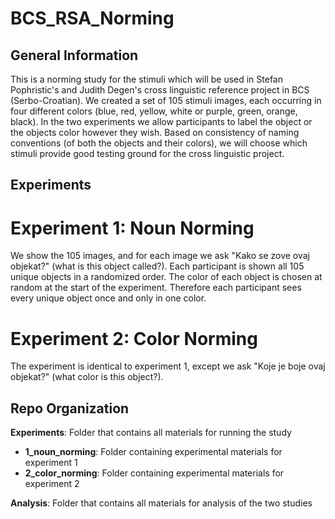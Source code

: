 # BCS_RSA_Norming

## General Information

This is a norming study for the stimuli which will be used in Stefan Pophristic's
and Judith Degen's cross linguistic reference project in BCS (Serbo-Croatian). We
created a set of 105 stimuli images, each occurring in four different colors
(blue, red, yellow, white or purple, green, orange, black). In the two experiments
we allow participants to label the object or the objects color however they wish.
Based on consistency of naming conventions (of both the objects and their colors),
we will choose which stimuli provide good testing ground for the cross linguistic project.

## Experiments
# Experiment 1: Noun Norming
We show the 105 images, and for each image we ask "Kako se zove ovaj objekat?"
(what is this object called?). Each participant is shown all 105 unique objects
in a randomized order. The color of each object is chosen at random at the start
of the experiment. Therefore each participant sees every unique object once and
only in one color.

# Experiment 2: Color Norming
The experiment is identical to experiment 1, except we ask "Koje je boje ovaj objekat?"
(what color is this object?).

## Repo Organization

**Experiments**: Folder that contains all materials for running the study
- **1_noun_norming**: Folder containing experimental materials for experiment 1
- **2_color_norming**: Folder containing experimental materials for experiment 2

**Analysis**: Folder that contains all materials for analysis of the two studies
